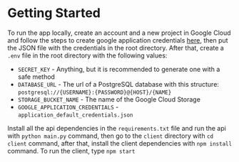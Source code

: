 # Getting Started

To run the app locally, create an account and a new project in Google Cloud and follow the steps to create google application credentials <a href="https://cloud.google.com/docs/authentication/application-default-credentials?hl=pt-br">here</a>, then put the JSON file with the credentials in the root directory. After that, create a ```.env``` file in the root directory with the following values:

- ```SECRET_KEY``` - Anything, but it is recommended to generate one with a safe method
- ```DATABASE_URL``` - The url of a PostgreSQL database with this structure: ```postgresql://{USERNAME}:{PASSWORD}@{HOST}/{NAME}```
- ```STORAGE_BUCKET_NAME``` - The name of the Google Cloud Storage
- ```GOOGLE_APPLICATION_CREDENTIALS``` - ```application_default_credentials.json```

Install all the api dependencies in the ```requirements.txt``` file and run the api with ```python main.py``` command, then go to the ```client``` directory with ```cd client``` command, after that, install the client dependencies with ```npm install``` command. To run the client, type ```npm start```